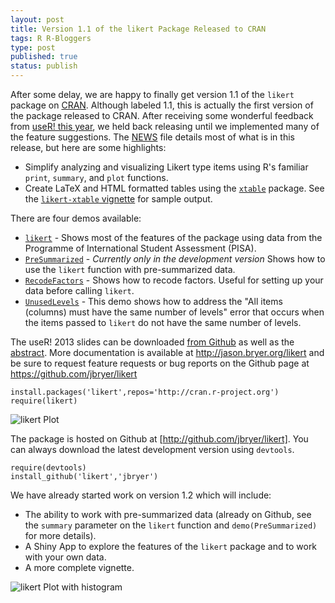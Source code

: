 ```yaml
--- 
layout: post
title: Version 1.1 of the likert Package Released to CRAN
tags: R R-Bloggers
type: post
published: true
status: publish
---
```


After some delay, we are happy to finally get version 1.1 of the `likert` package on [CRAN](http://cran.r-project.org/web/packages/likert/index.html). Although labeled 1.1, this is actually the first version of the package released to CRAN. After receiving some wonderful feedback from [useR! this year](http://www.edii.uclm.es/~useR-2013/), we held back releasing until we implemented many of the feature suggestions. The [NEWS](http://cran.r-project.org/web/packages/likert/NEWS) file details most of what is in this release, but here are some highlights:

* Simplify analyzing and visualizing Likert type items using R's familiar `print`, `summary`, and `plot` functions.
* Create LaTeX and HTML formatted tables using the [`xtable`](http://cran.r-project.org/web/packages/xtable/index.html) package. See the [`likert-xtable` vignette](https://github.com/jbryer/likert/blob/master/vignettes/likert-xtable.pdf?raw=true) for sample output.

There are four demos available:

* [`likert`](https://github.com/jbryer/likert/blob/master/demo/likert.R) - Shows most of the features of the package using data from the Programme of International Student Assessment (PISA).
* [`PreSummarized`](https://github.com/jbryer/likert/blob/master/demo/PreSummarized.R) - *Currently only in the development version* Shows how to use the `likert` function with pre-summarized data.
* [`RecodeFactors`](https://github.com/jbryer/likert/blob/master/demo/RecodeFactors.R) - Shows how to recode factors. Useful for setting up your data before calling `likert`.
* [`UnusedLevels`](https://github.com/jbryer/likert/blob/master/demo/UnusedLevels.R) - This demo shows how to address the "All items (columns) must have the same number of levels" error that occurs when the items passed to `likert` do not have the same number of levels.

The useR! 2013 slides can be downloaded [from Github](https://github.com/jbryer/likert/blob/master/useR%202013/Slides/Slides.pdf?raw=true) as well as the [abstract](https://github.com/jbryer/likert/blob/master/useR%202013/Abstract/Speerschneider.Bryer.likert.pdf?raw=true). More documentation is available at http://jason.bryer.org/likert and be sure to request feature requests or bug reports on the Github page at https://github.com/jbryer/likert

	install.packages('likert',repos='http://cran.r-project.org')
	require(likert)

![likert Plot](http://jason.bryer.org/images/likert/centeredPlot1.png)

The package is hosted on Github at [http://github.com/jbryer/likert]. You can always download the latest development version using `devtools`.
	
	require(devtools)
	install_github('likert','jbryer')

We have already started work on version 1.2 which will include:

* The ability to work with pre-summarized data (already on Github, see the `summary` parameter on the `likert` function and `demo(PreSummarized)` for more details).
* A Shiny App to explore the features of the `likert` package and to work with your own data.
* A more complete vignette.

![likert Plot with histogram](http://jason.bryer.org/images/likert/centeredPlot2.png)
